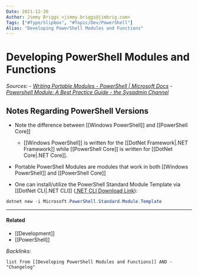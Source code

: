 ```yaml
---
Date: 2021-12-30
Author: Jimmy Briggs <jimmy.briggs@jimbrig.com>
Tags: ["#Type/Slipbox", "#Topic/Dev/PowerShell"]
Alias: "Developing PowerShell Modules and Functions"
---
```


# Developing PowerShell Modules and Functions

*Sources: 
	- [Writing Portable Modules - PowerShell | Microsoft Docs](https://docs.microsoft.com/en-us/powershell/scripting/dev-cross-plat/writing-portable-modules?view=powershell-7.2)
	- [Powershell Module: A Best Practice Guide - the Sysadmin Channel](https://thesysadminchannel.com/powershell-module/)*
	
## Notes Regarding PowerShell Versions

- Note the difference between [[Windows PowerShell]] and [[PowerShell Core]]
	- [[Windows PowerShell]] is written for the [[DotNet Framework|.NET Framework]] while [[PowerShell Core]] is written for [[DotNet Core|.NET Core]].

- Portable PowerShell Modules are modules that work in both [[Windows PowerShell]] and [[PowerShell Core]]

- One can install/utilize the PowerShell Standard Module Template via [[DotNet CLI|.NET CLI]] ([.NET CLI Download Link]()):

```powershell
dotnet new -i Microsoft.PowerShell.Standard.Module.Template
```




***

#### Related

- [[Development]]
- [[PowerShell]]

*Backlinks:*

```dataview
list from [[Developing PowerShell Modules and Functions]] AND -"Changelog"
```